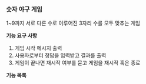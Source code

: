 ### 숫자 야구 게임

1~9까지 서로 다른 수로 이루어진 3자리 수를 모두 맞추는 게임

**기능 요구 사항**

1. 게임 시작 메시지 출력
2. 사용자로부터 정답을 입력받고 결과를 출력
3. 게임이 끝나면 재시작 여부를 묻고 게임을 재시작 혹은 종료

**기능 목록**
